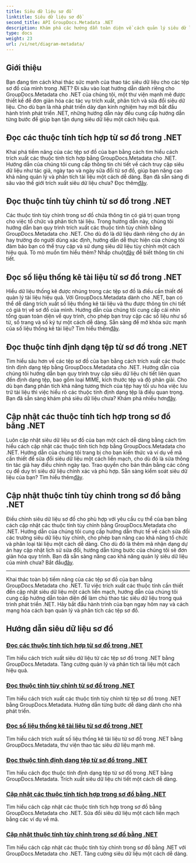 ```yaml
---
title: Siêu dữ liệu sơ đồ
linktitle: Siêu dữ liệu sơ đồ
second_title: API GroupDocs.Metadata .NET
description: Khám phá các hướng dẫn toàn diện về cách quản lý siêu dữ liệu sơ đồ bằng GroupDocs.Metadata cho .NET. Trích xuất, cập nhật và phân tích các thuộc tính một cách dễ dàng.
type: docs
weight: 23
url: /vi/net/diagram-metadata/
---
```

## Giới thiệu

Bạn đang tìm cách khai thác sức mạnh của thao tác siêu dữ liệu cho các tệp sơ đồ của mình trong .NET? Đi sâu vào loạt hướng dẫn dành riêng cho GroupDocs.Metadata cho .NET của chúng tôi, một thư viện mạnh mẽ được thiết kế để đơn giản hóa các tác vụ trích xuất, phân tích và sửa đổi siêu dữ liệu. Cho dù bạn là nhà phát triển dày dạn kinh nghiệm hay mới bắt đầu hành trình phát triển .NET, những hướng dẫn này đều cung cấp hướng dẫn từng bước để giúp bạn tận dụng siêu dữ liệu một cách hiệu quả.

## Đọc các thuộc tính tích hợp từ sơ đồ trong .NET

 Khai phá tiềm năng của các tệp sơ đồ của bạn bằng cách tìm hiểu cách trích xuất các thuộc tính tích hợp bằng GroupDocs.Metadata cho .NET. Hướng dẫn của chúng tôi cung cấp thông tin chi tiết về cách truy cập siêu dữ liệu như tác giả, ngày tạo và ngày sửa đổi từ sơ đồ, giúp bạn nâng cao khả năng quản lý và phân tích tài liệu một cách dễ dàng. Bạn đã sẵn sàng đi sâu vào thế giới trích xuất siêu dữ liệu chưa? Đọc thêm[đây](./read-built-in-properties-diagrams/).

## Đọc thuộc tính tùy chỉnh từ sơ đồ trong .NET

Các thuộc tính tùy chỉnh trong sơ đồ chứa thông tin có giá trị quan trọng cho việc tổ chức và phân tích tài liệu. Trong hướng dẫn này, chúng tôi hướng dẫn bạn quy trình trích xuất các thuộc tính tùy chỉnh bằng GroupDocs.Metadata cho .NET. Cho dù đó là dữ liệu dành riêng cho dự án hay trường do người dùng xác định, hướng dẫn dễ thực hiện của chúng tôi đảm bảo bạn có thể truy cập và sử dụng siêu dữ liệu tùy chỉnh một cách hiệu quả. Tò mò muốn tìm hiểu thêm? Nhấp chuột[đây](./read-custom-properties-diagrams/) để biết thông tin chi tiết.

## Đọc số liệu thống kê tài liệu từ sơ đồ trong .NET

 Hiểu dữ liệu thống kê được nhúng trong các tệp sơ đồ là điều cần thiết để quản lý tài liệu hiệu quả. Với GroupDocs.Metadata dành cho .NET, bạn có thể dễ dàng trích xuất số liệu thống kê tài liệu và thu được thông tin chi tiết có giá trị về sơ đồ của mình. Hướng dẫn của chúng tôi cung cấp cái nhìn tổng quan toàn diện về quy trình, cho phép bạn truy cập các số liệu như số từ, số trang và số ký tự một cách dễ dàng. Sẵn sàng để mở khóa sức mạnh của số liệu thống kê tài liệu? Tìm hiểu thêm[đây](./read-document-statistics-diagrams/).

## Đọc thuộc tính định dạng tệp từ sơ đồ trong .NET

Tìm hiểu sâu hơn về các tệp sơ đồ của bạn bằng cách trích xuất các thuộc tính định dạng tệp bằng GroupDocs.Metadata cho .NET. Hướng dẫn của chúng tôi hướng dẫn bạn quy trình truy cập siêu dữ liệu chi tiết liên quan đến định dạng tệp, bao gồm loại MIME, kích thước tệp và độ phân giải. Cho dù bạn đang phân tích khả năng tương thích của tệp hay tối ưu hóa việc lưu trữ tài liệu thì việc hiểu rõ các thuộc tính định dạng tệp là điều quan trọng. Bạn đã sẵn sàng khám phá siêu dữ liệu chưa? Khám phá nhiều hơn[đây](./read-file-format-properties-diagrams/).

## Cập nhật các thuộc tính tích hợp trong sơ đồ bằng .NET

 Luôn cập nhật siêu dữ liệu sơ đồ của bạn một cách dễ dàng bằng cách tìm hiểu cách cập nhật các thuộc tính tích hợp bằng GroupDocs.Metadata cho .NET. Hướng dẫn của chúng tôi trang bị cho bạn kiến thức và ví dụ về mã cần thiết để sửa đổi siêu dữ liệu một cách liền mạch, cho dù đó là sửa thông tin tác giả hay điều chỉnh ngày tạo. Trao quyền cho bản thân bằng các công cụ để duy trì siêu dữ liệu chính xác và phù hợp. Sẵn sàng kiểm soát siêu dữ liệu của bạn? Tìm hiểu thêm[đây](./update-built-in-properties-diagrams/).

## Cập nhật thuộc tính tùy chỉnh trong sơ đồ bằng .NET

Điều chỉnh siêu dữ liệu sơ đồ cho phù hợp với yêu cầu cụ thể của bạn bằng cách cập nhật các thuộc tính tùy chỉnh bằng GroupDocs.Metadata cho .NET. Hướng dẫn của chúng tôi cung cấp hướng dẫn thực tế về cách sửa đổi các trường siêu dữ liệu tùy chỉnh, cho phép bạn nâng cao khả năng tổ chức và phân loại tài liệu một cách dễ dàng. Cho dù đó là thêm mã nhận dạng dự án hay cập nhật lịch sử sửa đổi, hướng dẫn từng bước của chúng tôi sẽ đơn giản hóa quy trình. Bạn đã sẵn sàng nâng cao khả năng quản lý siêu dữ liệu của mình chưa? Bắt đầu[đây](./update-custom-properties-diagrams/).

----

Khai thác toàn bộ tiềm năng của các tệp sơ đồ của bạn bằng GroupDocs.Metadata cho .NET. Từ việc trích xuất các thuộc tính cần thiết đến cập nhật siêu dữ liệu một cách liền mạch, hướng dẫn của chúng tôi cung cấp hướng dẫn toàn diện để làm chủ thao tác siêu dữ liệu trong quá trình phát triển .NET. Hãy bắt đầu hành trình của bạn ngay hôm nay và cách mạng hóa cách bạn quản lý và phân tích các tệp sơ đồ.
## Hướng dẫn siêu dữ liệu sơ đồ
### [Đọc các thuộc tính tích hợp từ sơ đồ trong .NET](./read-built-in-properties-diagrams/)
Tìm hiểu cách trích xuất siêu dữ liệu từ các tệp sơ đồ trong .NET bằng GroupDocs.Metadata. Tăng cường quản lý và phân tích tài liệu một cách hiệu quả.
### [Đọc thuộc tính tùy chỉnh từ sơ đồ trong .NET](./read-custom-properties-diagrams/)
Tìm hiểu cách trích xuất các thuộc tính tùy chỉnh từ tệp sơ đồ trong .NET bằng GroupDocs.Metadata. Hướng dẫn từng bước dễ dàng dành cho nhà phát triển.
### [Đọc số liệu thống kê tài liệu từ sơ đồ trong .NET](./read-document-statistics-diagrams/)
Tìm hiểu cách trích xuất số liệu thống kê tài liệu từ sơ đồ trong .NET bằng GroupDocs.Metadata, thư viện thao tác siêu dữ liệu mạnh mẽ.
### [Đọc thuộc tính định dạng tệp từ sơ đồ trong .NET](./read-file-format-properties-diagrams/)
Tìm hiểu cách đọc thuộc tính định dạng tệp từ sơ đồ trong .NET bằng GroupDocs.Metadata. Trích xuất siêu dữ liệu chi tiết một cách dễ dàng.
### [Cập nhật các thuộc tính tích hợp trong sơ đồ bằng .NET](./update-built-in-properties-diagrams/)
Tìm hiểu cách cập nhật các thuộc tính tích hợp trong sơ đồ bằng GroupDocs.Metadata cho .NET. Sửa đổi siêu dữ liệu một cách liền mạch bằng các ví dụ về mã.
### [Cập nhật thuộc tính tùy chỉnh trong sơ đồ bằng .NET](./update-custom-properties-diagrams/)
Tìm hiểu cách cập nhật các thuộc tính tùy chỉnh trong sơ đồ bằng .NET với GroupDocs.Metadata cho .NET. Tăng cường siêu dữ liệu một cách dễ dàng.